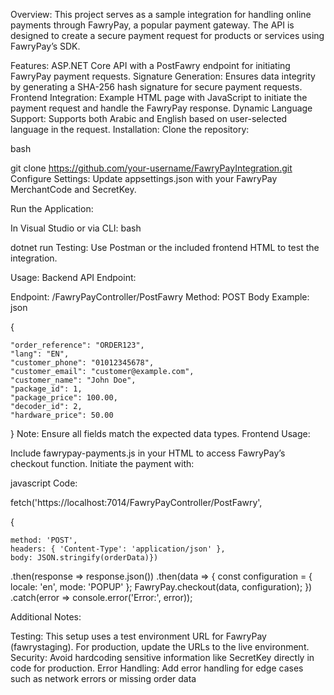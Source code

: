 Overview:
This project serves as a sample integration for handling online payments through FawryPay, a popular payment gateway. The API is designed to create a secure payment request for products or services using FawryPay’s SDK.

Features:
ASP.NET Core API with a PostFawry endpoint for initiating FawryPay payment requests.
Signature Generation: Ensures data integrity by generating a SHA-256 hash signature for secure payment requests.
Frontend Integration: Example HTML page with JavaScript to initiate the payment request and handle the FawryPay response.
Dynamic Language Support: Supports both Arabic and English based on user-selected language in the request.
Installation:
Clone the repository:

bash
 
git clone https://github.com/your-username/FawryPayIntegration.git
Configure Settings: Update appsettings.json with your FawryPay MerchantCode and SecretKey.

Run the Application:

In Visual Studio or via CLI:
bash
 
dotnet run
Testing: Use Postman or the included frontend HTML to test the integration.

Usage:
Backend API Endpoint:

Endpoint: /FawryPayController/PostFawry
Method: POST
Body Example:
json
 
{

    "order_reference": "ORDER123",
    "lang": "EN",
    "customer_phone": "01012345678",
    "customer_email": "customer@example.com",
    "customer_name": "John Doe",
    "package_id": 1,
    "package_price": 100.00,
    "decoder_id": 2,
    "hardware_price": 50.00
}
Note: Ensure all fields match the expected data types.
Frontend Usage:

Include fawrypay-payments.js in your HTML to access FawryPay’s checkout function.
Initiate the payment with:

javascript Code:

fetch('https://localhost:7014/FawryPayController/PostFawry', 


{

    method: 'POST',
    headers: { 'Content-Type': 'application/json' },
    body: JSON.stringify(orderData)})
.then(response => response.json())
.then(data => {
    const configuration = { locale: 'en', mode: 'POPUP' };
    FawryPay.checkout(data, configuration);
})
.catch(error => console.error('Error:', error));

Additional Notes:

Testing: This setup uses a test environment URL for FawryPay (fawrystaging). For production, update the URLs to the live environment.
Security: Avoid hardcoding sensitive information like SecretKey directly in code for production.
Error Handling: Add error handling for edge cases such as network errors or missing order data
